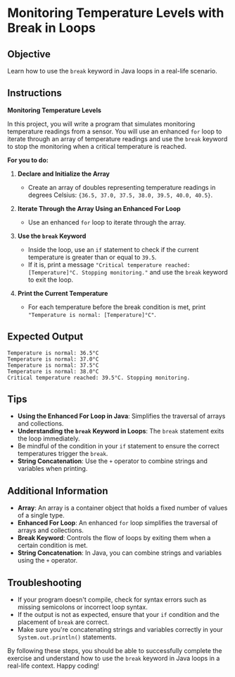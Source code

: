 # Monitoring Temperature Levels with Break in Loops

## Objective
Learn how to use the `break` keyword in Java loops in a real-life scenario.

## Instructions

**Monitoring Temperature Levels**

In this project, you will write a program that simulates monitoring temperature readings from a sensor. You will use an enhanced `for` loop to iterate through an array of temperature readings and use the `break` keyword to stop the monitoring when a critical temperature is reached.

**For you to do:**

1. **Declare and Initialize the Array**
   - Create an array of doubles representing temperature readings in degrees Celsius: `{36.5, 37.0, 37.5, 38.0, 39.5, 40.0, 40.5}`.

2. **Iterate Through the Array Using an Enhanced For Loop**
   - Use an enhanced `for` loop to iterate through the array.

3. **Use the `break` Keyword**
   - Inside the loop, use an `if` statement to check if the current temperature is greater than or equal to `39.5`.
   - If it is, print a message `"Critical temperature reached: [Temperature]°C. Stopping monitoring."` and use the `break` keyword to exit the loop.

4. **Print the Current Temperature**
   - For each temperature before the break condition is met, print `"Temperature is normal: [Temperature]°C"`.

## Expected Output
```
Temperature is normal: 36.5°C
Temperature is normal: 37.0°C
Temperature is normal: 37.5°C
Temperature is normal: 38.0°C
Critical temperature reached: 39.5°C. Stopping monitoring.
```

## Tips
- **Using the Enhanced For Loop in Java**: Simplifies the traversal of arrays and collections.
- **Understanding the `break` Keyword in Loops**: The `break` statement exits the loop immediately.
- Be mindful of the condition in your `if` statement to ensure the correct temperatures trigger the `break`.
- **String Concatenation**: Use the `+` operator to combine strings and variables when printing.

## Additional Information
- **Array**: An array is a container object that holds a fixed number of values of a single type.
- **Enhanced For Loop**: An enhanced `for` loop simplifies the traversal of arrays and collections.
- **Break Keyword**: Controls the flow of loops by exiting them when a certain condition is met.
- **String Concatenation**: In Java, you can combine strings and variables using the `+` operator.

## Troubleshooting
- If your program doesn't compile, check for syntax errors such as missing semicolons or incorrect loop syntax.
- If the output is not as expected, ensure that your `if` condition and the placement of `break` are correct.
- Make sure you're concatenating strings and variables correctly in your `System.out.println()` statements.

By following these steps, you should be able to successfully complete the exercise and understand how to use the `break` keyword in Java loops in a real-life context. Happy coding!
